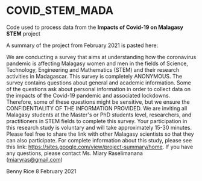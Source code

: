 # COVID_STEM_MADA

Code used to process data from the **Impacts of Covid-19 on Malagasy STEM** project

A summary of the project from February 2021 is pasted here:

We are conducting a survey that aims at understanding how the coronavirus pandemic is affecting Malagasy women and men in the fields of Science, Technology, Engineering and Mathematics (STEM) and their research activities in Madagascar. This survey is completely ANONYMOUS. The survey contains questions about general and academic information. Some of the questions ask about personal information in order to collect data on the impacts of the Covid-19 pandemic and associated lockdowns. Therefore, some of these questions might be sensitive, but we ensure the CONFIDENTIALITY OF THE INFORMATION PROVIDED. We are inviting all Malagasy students at the Master's or PhD students level, researchers, and practitioners in STEM fields to complete this survey. Your participation in this research study is voluntary and will take approximately 15-30 minutes. Please feel free to share the link with other Malagasy scientists so that they can also participate. For complete information about this study, please see this link: https://sites.google.com/view/project-summary/home. If you have any questions, please contact Ms. Miary Raselimanana (miaryras@gmail.com)

Benny Rice
8 February 2021
